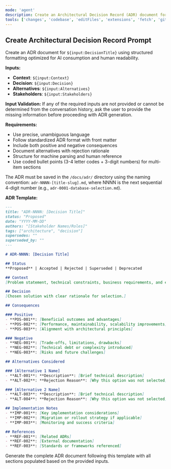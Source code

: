 ```yaml
---
mode: 'agent'
description: Create an Architectural Decision Record (ADR) document for AI-optimized decision documentation.
tools: ['changes', 'codebase', 'editFiles', 'extensions', 'fetch', 'githubRepo', 'openSimpleBrowser', 'problems', 'runTasks', 'search', 'searchResults', 'terminalLastCommand', 'terminalSelection', 'testFailure', 'usages', 'vscodeAPI']
---
```

## Create Architectural Decision Record Prompt

Create an ADR document for `${input:DecisionTitle}` using structured formatting optimized for AI consumption and human readability.

**Inputs:**
- **Context**: `${input:Context}`
- **Decision**: `${input:Decision}`
- **Alternatives**: `${input:Alternatives}`
- **Stakeholders**: `${input:Stakeholders}`

**Input Validation:**
If any of the required inputs are not provided or cannot be determined from the conversation history, ask the user to provide the missing information before proceeding with ADR generation.

**Requirements:**
- Use precise, unambiguous language
- Follow standardized ADR format with front matter
- Include both positive and negative consequences
- Document alternatives with rejection rationale
- Structure for machine parsing and human reference
- Use coded bullet points (3-4 letter codes + 3-digit numbers) for multi-item sections

The ADR must be saved in the `/docs/adr/` directory using the naming convention: `adr-NNNN-[title-slug].md`, where NNNN is the next sequential 4-digit number (e.g., `adr-0001-database-selection.md`).

**ADR Template:**

```md
---
title: "ADR-NNNN: [Decision Title]"
status: "Proposed"
date: "YYYY-MM-DD"
authors: "[Stakeholder Names/Roles]"
tags: ["architecture", "decision"]
supersedes: ""
superseded_by: ""
---

# ADR-NNNN: [Decision Title]

## Status
**Proposed** | Accepted | Rejected | Superseded | Deprecated

## Context
[Problem statement, technical constraints, business requirements, and environmental factors requiring this decision.]

## Decision
[Chosen solution with clear rationale for selection.]

## Consequences

### Positive
- **POS-001**: [Beneficial outcomes and advantages]
- **POS-002**: [Performance, maintainability, scalability improvements]
- **POS-003**: [Alignment with architectural principles]

### Negative
- **NEG-001**: [Trade-offs, limitations, drawbacks]
- **NEG-002**: [Technical debt or complexity introduced]
- **NEG-003**: [Risks and future challenges]

## Alternatives Considered

### [Alternative 1 Name]
- **ALT-001**: **Description**: [Brief technical description]
- **ALT-002**: **Rejection Reason**: [Why this option was not selected]

### [Alternative 2 Name]
- **ALT-003**: **Description**: [Brief technical description]
- **ALT-004**: **Rejection Reason**: [Why this option was not selected]

## Implementation Notes
- **IMP-001**: [Key implementation considerations]
- **IMP-002**: [Migration or rollout strategy if applicable]
- **IMP-003**: [Monitoring and success criteria]

## References
- **REF-001**: [Related ADRs]
- **REF-002**: [External documentation]
- **REF-003**: [Standards or frameworks referenced]
```

Generate the complete ADR document following this template with all sections populated based on the provided inputs.